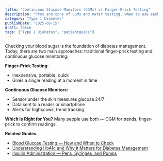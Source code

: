 ```yaml
---
title: "Continuous Glucose Monitors (CGMs) vs Finger-Prick Testing"
description: "Pros and cons of CGMs and meter testing, when to use each, and how to combine them for safer control."
category: "Type 1 Diabetes"
publishDate: "2025-08-15"
draft: false
tags: ["Type 1 Diabetes", "patientguide"]
---
```


Checking your blood sugar is the foundation of diabetes management. Today, there are two main approaches: traditional finger-prick testing and continuous glucose monitoring.

**Finger-Prick Testing:**
- Inexpensive, portable, quick
- Gives a single reading at a moment in time

**Continuous Glucose Monitors:**
- Sensor under the skin measures glucose 24/7
- Data sent to a reader or smartphone
- Alerts for highs/lows, trend tracking

**Which Is Right for You?**
Many people use both — CGM for trends, finger-prick to confirm readings.

**Related Guides**
- [Blood Glucose Testing — How and When to Check](#)
- [Understanding HbA1c and Why It Matters for Diabetes Management](#)
- [Insulin Administration — Pens, Syringes, and Pumps](#)
